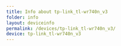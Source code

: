 ```yaml
---
title: Info about tp-link_tl-wr740n_v3
folder: info
layout: deviceinfo
permalink: /devices/tp-link_tl-wr740n_v3/
device: tp-link_tl-wr740n_v3
---
```

